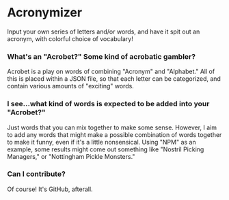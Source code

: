 # Acronymizer
Input your own series of letters and/or words, and have it spit out an acronym, with colorful choice of vocabulary!


### What's an "Acrobet?"  Some kind of acrobatic gambler?
Acrobet is a play on words of combining "Acronym" and "Alphabet."  All of this is placed within a JSON file, so that each letter can be categorized, and contain various amounts of "exciting" words.


### I see...what kind of words is expected to be added into your "Acrobet?"
Just words that you can mix together to make some sense.  However, I aim to add any words that might make a possible combination of words together to make it funny, even if it's a little nonsensical.  Using "NPM" as an example, some results might come out something like "Nostril Picking Managers," or "Nottingham Pickle Monsters."


### Can I contribute?
Of course!  It's GitHub, afterall.
